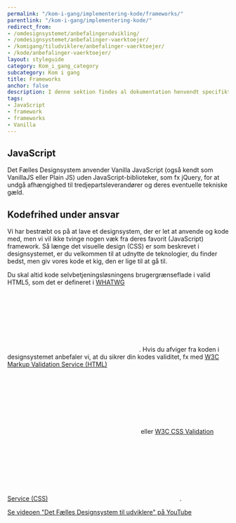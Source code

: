 ```yaml
---
permalink: "/kom-i-gang/implementering-kode/frameworks/"
parentlink: "/kom-i-gang/implementering-kode/"
redirect_from:
- /omdesignsystemet/anbefalingerudvikling/
- /omdesignsystemet/anbefalinger-vaerktoejer/
- /komigang/tiludviklere/anbefalinger-vaerktoejer/
- /kode/anbefalinger-vaerktoejer/
layout: styleguide
category: Kom_i_gang_category
subcategory: Kom i gang
title: Frameworks
anchor: false
description: I denne sektion findes al dokumentation henvendt specifikt til udvikling.
tags:
- JavaScript
- framework
- frameworks
- Vanilla
---
```


## JavaScript

Det Fælles Designsystem anvender Vanilla JavaScript (også kendt som VanillaJS eller Plain JS) uden JavaScript-biblioteker, som fx jQuery, for at undgå afhængighed til tredjepartsleverandører og deres eventuelle tekniske gæld.


## Kodefrihed under ansvar

Vi har bestræbt os på at lave et designsystem, der er let at anvende og kode med, men vi vil ikke tvinge nogen væk fra deres favorit (JavaScript) framework. Så længe det visuelle design (CSS) er som beskrevet i designsystemet, er du velkommen til at udnytte de teknologier, du finder bedst, men giv vores kode et kig, den er lige til at gå til.

Du skal altid kode selvbetjeningsløsningens brugergrænseflade i valid HTML5, som det er defineret i <a href="https://whatwg.org/" target="_blank" class="icon-link">WHATWG<svg class="icon-svg" focusable="false" aria-hidden="true" tabindex="-1"><use xlink:href="#open-in-new"></use></svg></a>. Hvis du afviger fra koden i designsystemet anbefaler vi, at du sikrer din kodes validitet, fx med <a href="https://validator.w3.org/" target="_blank" class="icon-link">W3C Markup Validation Service (HTML)<svg class="icon-svg" focusable="false" aria-hidden="true" tabindex="-1"><use xlink:href="#open-in-new"></use></svg></a> eller <a href="https://jigsaw.w3.org/css-validator/" target="_blank" class="icon-link">W3C CSS Validation Service (CSS)<svg class="icon-svg" focusable="false" aria-hidden="true" tabindex="-1"><use xlink:href="#open-in-new"></use></svg></a>.

<div class="mt-7">
    <a href="https://www.youtube.com/watch?v=A5MvjCaoZWk" target="_blank" class="icon-link">Se videoen "Det Fælles Designsystem til udviklere" på YouTube<svg class="icon-svg" focusable="false" aria-hidden="true" tabindex="-1"><use xlink:href="#open-in-new"></use></svg></a>
</div>
